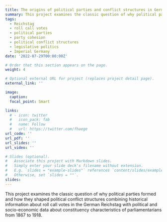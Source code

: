 ```yaml
---
title: The origins of political parties and conflict structures in Germany
summary: This project examines the classic question of why political parties formed and how they shaped political conflict structures combining historical information about roll call votes in the German Reichstag with political and socio-economic data about constituency characteristics of parliamentarians from 1867 to 1918.
tags:
  - Reichstag
  - roll call votes
  - political parties
  - party cohesion
  - political conflict structures
  - legislative politics
  - Imperial Germany
date: '2022-07-29T00:00:00Z'

# Order that this section appears on the page.
weight: 4

# Optional external URL for project (replaces project detail page).
external_link: ''

image:
  caption: 
  focal_point: Smart

links:
  # - icon: twitter
  #   icon_pack: fab
  #   name: Follow
  #   url: https://twitter.com/fhaege
url_code: ''
url_pdf: ''
url_slides: ''
url_video: ''

# Slides (optional).
#   Associate this project with Markdown slides.
#   Simply enter your slide deck's filename without extension.
#   E.g. `slides = "example-slides"` references `content/slides/example-slides.md`.
#   Otherwise, set `slides = ""`.
slides: 
---
```


This project examines the classic question of why political parties formed and how they shaped political conflict structures combining historical information about roll call votes in the German Reichstag with political and socio-economic data about constituency characteristics of parliamentarians from 1867 to 1918.
